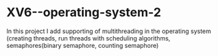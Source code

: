 # XV6--operating-system-2
In this project I add supporting of multithreading in the operating system (creating threads, run threads with scheduling algorithms, semaphores(binary semaphore, counting semaphore)
